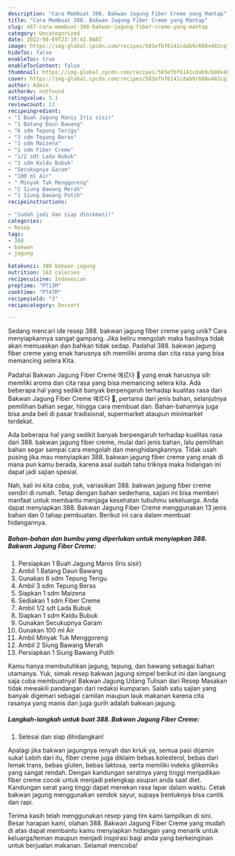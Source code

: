 ```yaml
---
description: "Cara Membuat 388. Bakwan Jagung Fiber Creme yang Mantap"
title: "Cara Membuat 388. Bakwan Jagung Fiber Creme yang Mantap"
slug: 467-cara-membuat-388-bakwan-jagung-fiber-creme-yang-mantap
category: Uncategorized
date: 2022-08-09T23:19:42.040Z
image: https://img-global.cpcdn.com/recipes/503efbf6141cdab9/680x482cq70/388-bakwan-jagung-fiber-creme-foto-resep-utama.jpg
hideToc: false
enableToc: true
enableTocContent: false
thumbnail: https://img-global.cpcdn.com/recipes/503efbf6141cdab9/680x482cq70/388-bakwan-jagung-fiber-creme-foto-resep-utama.jpg
cover: https://img-global.cpcdn.com/recipes/503efbf6141cdab9/680x482cq70/388-bakwan-jagung-fiber-creme-foto-resep-utama.jpg
author: Admin
authorAv: notfound
ratingvalue: 3.1
reviewcount: 13
recipeingredient:
- "1 Buah Jagung Manis Iris sisir"
- "1 Batang Daun Bawang"
- "6 sdm Tepung Terigu"
- "3 sdm Tepung Beras"
- "1 sdm Maizena"
- "1 sdm Fiber Creme"
- "1/2 sdt Lada Bubuk"
- "1 sdm Kaldu Bubuk"
- "Secukupnya Garam"
- "100 ml Air"
- " Minyak Tuk Menggoreng"
- "2 Siung Bawang Merah"
- "1 Siung Bawang Putih"
recipeinstructions:

- "Sudah jadi dan siap dinikmati!"
categories:
- Resep
tags:
- 388
- bakwan
- jagung

katakunci: 388 bakwan jagung 
nutrition: 163 calories
recipecuisine: Indonesian
preptime: "PT13M"
cooktime: "PT47M"
recipeyield: "3"
recipecategory: Dessert

---
```





Sedang mencari ide resep 388. bakwan jagung fiber creme yang unik? Cara menyiapkannya sangat gampang. Jika keliru mengolah maka hasilnya tidak akan memuaskan dan bahkan tidak sedap. Padahal 388. bakwan jagung fiber creme yang enak harusnya sih memiliki aroma dan cita rasa yang bisa memancing selera Kita.





Padahal Bakwan Jagung Fiber Creme 예르다 🌽 yang enak harusnya sih memiliki aroma dan cita rasa yang bisa memancing selera kita. Ada beberapa hal yang sedikit banyak berpengaruh terhadap kualitas rasa dari Bakwan Jagung Fiber Creme 예르다 🌽, pertama dari jenis bahan, selanjutnya pemilihan bahan segar, hingga cara membuat dan. Bahan-bahannya juga bisa anda beli di pasar tradisional, supermarket ataupun minimarket terdekat.

Ada beberapa hal yang sedikit banyak berpengaruh terhadap kualitas rasa dari 388. bakwan jagung fiber creme, mulai dari jenis bahan, lalu pemilihan bahan segar sampai cara mengolah dan menghidangkannya. Tidak usah pusing jika mau menyiapkan 388. bakwan jagung fiber creme yang enak di mana pun kamu berada, karena asal sudah tahu triknya maka hidangan ini dapat jadi sajian spesial.






Nah, kali ini kita coba, yuk, variasikan 388. bakwan jagung fiber creme sendiri di rumah. Tetap dengan bahan sederhana, sajian ini bisa memberi manfaat untuk membantu menjaga kesehatan tubuhmu sekeluarga. Anda dapat menyiapkan 388. Bakwan Jagung Fiber Creme menggunakan 13 jenis bahan dan 0 tahap pembuatan. Berikut ini cara dalam membuat hidangannya.

<!--inarticleads1-->

##### Bahan-bahan dan bumbu yang diperlukan untuk menyiapkan 388. Bakwan Jagung Fiber Creme:

1. Persiapkan 1 Buah Jagung Manis (Iris sisir)
1. Ambil 1 Batang Daun Bawang
1. Gunakan 6 sdm Tepung Terigu
1. Ambil 3 sdm Tepung Beras
1. Siapkan 1 sdm Maizena
1. Sediakan 1 sdm Fiber Creme
1. Ambil 1/2 sdt Lada Bubuk
1. Siapkan 1 sdm Kaldu Bubuk
1. Gunakan Secukupnya Garam
1. Gunakan 100 ml Air
1. Ambil  Minyak Tuk Menggoreng
1. Ambil 2 Siung Bawang Merah
1. Persiapkan 1 Siung Bawang Putih


Kamu hanya membutuhkan jagung, tepung, dan bawang sebagai bahan utamanya. Yuk, simak resep bakwan jagung simpel berikut ini dan langsung saja coba membuatnya! Bakwan Jagung Udang Tulisan dari Resep Masakan tidak mewakili pandangan dari redaksi kumparan. Salah satu sajian yang banyak digemari sebagai camilan maupun lauk makanan karena cita rasanya yang manis dan juga gurih adalah bakwan jagung. 

<!--inarticleads2-->

##### Langkah-langkah untuk buat 388. Bakwan Jagung Fiber Creme:


1. Selesai dan siap dihidangkan!

Apalagi jika bakwan jagungnya renyah dan kriuk ya, semua pasi dijamin suka! Lebih dari itu, fiber creme juga diklaim bebas kolesterol, bebas dari lemak trans, bebas gluten, bebas laktosa, serta memiliki indeks glikemiks yang sangat rendah. Dengan kandungan seratnya yang tinggi menjadikan fiber creme cocok untuk menjadi pelengkap asupan anda saat diet. Kandungan serat yang tinggi dapat menekan rasa lapar dalam waktu. Cetak bakwan jagung menggunakan sendok sayur, supaya bentuknya bisa cantik dan rapi. 

Terima kasih telah menggunakan resep yang tim kami tampilkan di sini. Besar harapan kami, olahan 388. Bakwan Jagung Fiber Creme yang mudah di atas dapat membantu kamu menyiapkan hidangan yang menarik untuk keluarga/teman maupun menjadi inspirasi bagi anda yang berkeinginan untuk berjualan makanan. Selamat mencoba!

